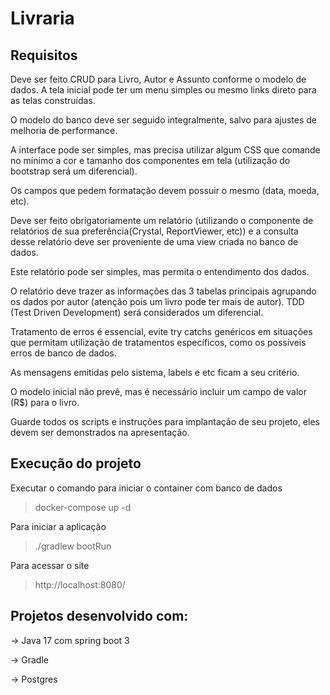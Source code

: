 # Livraria

## Requisitos
Deve ser feito CRUD para Livro, Autor e Assunto conforme o modelo de dados.
A tela inicial pode ter um menu simples ou mesmo links direto para as telas
construídas.

O modelo do banco deve ser seguido integralmente, salvo para ajustes de melhoria de
performance.

A interface pode ser simples, mas precisa utilizar algum CSS que comande no mínimo a cor e tamanho dos componentes em tela (utilização do bootstrap será um diferencial).

Os campos que pedem formatação devem possuir o mesmo (data, moeda, etc).

Deve ser feito obrigatoriamente um relatório (utilizando o componente de relatórios de sua preferência(Crystal, ReportViewer, etc)) e a consulta desse relatório deve ser
proveniente de uma view criada no banco de dados. 

Este relatório pode ser simples, mas permita o entendimento dos dados. 

O relatório deve trazer as informações das 3 tabelas principais agrupando os dados por autor (atenção pois um livro pode ter mais de autor).
TDD (Test Driven Development) será considerados um diferencial.

Tratamento de erros é essencial, evite try catchs genéricos em situações que permitam utilização de tratamentos específicos, como os possíveis erros de banco de dados.

As mensagens emitidas pelo sistema, labels e etc ficam a seu critério.

O modelo inicial não prevê, mas é necessário incluir um campo de valor (R$) para o
livro.

Guarde todos os scripts e instruções para implantação de seu projeto, eles devem ser demonstrados na apresentação.

## Execução do projeto
Executar o comando para iniciar o container com banco de dados
> docker-compose up -d

Para iniciar a aplicação 
> ./gradlew bootRun

Para acessar o site 
> http://localhost:8080/


## Projetos desenvolvido com: 
-> Java 17 com spring boot 3

-> Gradle

-> Postgres
